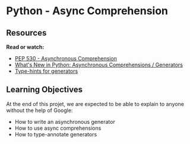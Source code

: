# Python - Async Comprehension

## Resources
**Read or watch:**
- [PEP 530 - Asynchronous Comprehension](https://intranet.alxswe.com/rltoken/hlwtED-iLsdORSgly8DsyQ)
- [What's New in Python: Asynchronous Comprehensions / Generators](https://intranet.alxswe.com/rltoken/0OkbObYzCKtO7ZUAxfKvkw)
- [Type-hints for generators](https://intranet.alxswe.com/rltoken/l4Fnno568VbVIn9GvrFVtQ)

## Learning Objectives
At the end of this projet, we are expected to be able to explain to anyone without the help of Google:
- How to write an asynchronous generator
- How to use async comprehensions
- How to type-annotate generators

